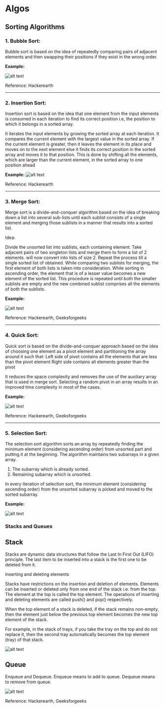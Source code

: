 # Algos


## Sorting Algorithms


### 1. Bubble Sort:

Bubble sort is based on the idea of repeatedly comparing pairs of adjacent elements and then swapping their positions if they exist in the wrong order.

**Example:**

![alt text](https://he-s3.s3.amazonaws.com/media/uploads/2682167.png)

Reference: Hackerearth

---

### 2. Insertion Sort:

Insertion sort is based on the idea that one element from the input elements is consumed in each iteration to find its correct position i.e, the position to which it belongs in a sorted array.

It iterates the input elements by growing the sorted array at each iteration. It compares the current element with the largest value in the sorted array. If the current element is greater, then it leaves the element in its place and moves on to the next element else it finds its correct position in the sorted array and moves it to that position. This is done by shifting all the elements, which are larger than the current element, in the sorted array to one position ahead

**Example:**
![alt text](https://he-s3.s3.amazonaws.com/media/uploads/46bfac9.png)

Reference: Hackerearth

---

### 3. Merge Sort:

Merge sort is a divide-and-conquer algorithm based on the idea of breaking down a list into several sub-lists until each sublist consists of a single element and merging those sublists in a manner that results into a sorted list.

Idea:

Divide the unsorted list into  sublists, each containing  element.
Take adjacent pairs of two singleton lists and merge them to form a list of 2 elements.  will now convert into  lists of size 2.
Repeat the process till a single sorted list of obtained.
While comparing two sublists for merging, the first element of both lists is taken into consideration. While sorting in ascending order, the element that is of a lesser value becomes a new element of the sorted list. This procedure is repeated until both the smaller sublists are empty and the new combined sublist comprises all the elements of both the sublists.

**Example:**

![alt text](https://www.geeksforgeeks.org/wp-content/uploads/Merge-Sort-Tutorial.png)

Reference: Hackerearth, Geeksforgeeks

---

### 4. Quick Sort:

Quick sort is based on the divide-and-conquer approach based on the idea of choosing one element as a pivot element and partitioning the array around it such that: Left side of pivot contains all the elements that are less than the pivot element Right side contains all elements greater than the pivot

It reduces the space complexity and removes the use of the auxiliary array that is used in merge sort. Selecting a random pivot in an array results in an improved time complexity in most of the cases.

**Example:**

![alt text](https://www.geeksforgeeks.org/wp-content/uploads/gq/2014/01/QuickSort2.png)

Reference: Hackerearth, Geeksforgeeks

---

### 5. Selection Sort:

The selection sort algorithm sorts an array by repeatedly finding the minimum element (considering ascending order) from unsorted part and putting it at the beginning. The algorithm maintains two subarrays in a given array.

1) The subarray which is already sorted.
2) Remaining subarray which is unsorted.

In every iteration of selection sort, the minimum element (considering ascending order) from the unsorted subarray is picked and moved to the sorted subarray.

**Example:**

![alt text](https://he-s3.s3.amazonaws.com/media/uploads/2888f5b.png)

### Stacks and Queues

## Stack
Stacks are dynamic data structures that follow the Last In First Out (LIFO) principle. The last item to be inserted into a stack is the first one to be deleted from it.

Inserting and deleting elements

Stacks have restrictions on the insertion and deletion of elements. Elements can be inserted or deleted only from one end of the stack i.e. from the top. The element at the top is called the top element. The operations of inserting and deleting elements are called push() and pop() respectively.

When the top element of a stack is deleted, if the stack remains non-empty, then the element just below the previous top element becomes the new top element of the stack.

For example, in the stack of trays, if you take the tray on the top and do not replace it, then the second tray automatically becomes the top element (tray) of that stack.

![alt text](https://he-s3.s3.amazonaws.com/media/uploads/9a74c87.png)

## Queue

Enqueue and Dequeue.
Enqueue means to add to queue.
Dequeue means to remove from queue.

![alt text](https://he-s3.s3.amazonaws.com/media/uploads/cf1e1c1.png)


Reference: Hackerearth, Geeksforgeeks
